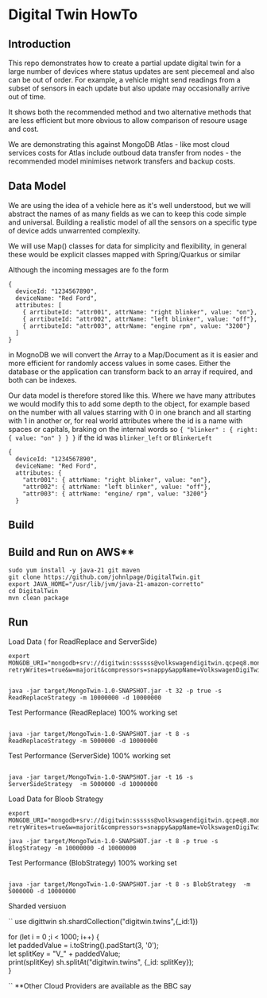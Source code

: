 # Digital Twin HowTo

## Introduction

This repo demonstrates how to create a partial update digital twin for a large
number of devices where status updates are sent piecemeal and also can be out of
order. For example, a vehicle might send readings from a subset of sensors in
each update but also update may occasionally arrive out of time.

It shows both the recommended method and two alternative methods that are less
efficient but more obvious to allow comparison of resoure usage and cost.

We are demonstrating this against MongoDB Atlas - like most cloud services costs
for Atlas include outboud data transfer from nodes - the recommended model
minimises network transfers and backup costs.

## Data Model

We are using the idea of a vehicle here as it's well understood, but we will
abstract the names of as many fields as we can to keep this code simple and
universal. Building a realistic model of all the sensors on a specific type of
device adds unwarrented complexity.

We will use Map() classes for data for simplicity and flexibility, in general
these would be explicit classes mapped with Spring/Quarkus or similar

Although the incoming messages are fo the form

```
{
  deviceId: "1234567890",
  deviceName: "Red Ford",
  attributes: [
    { arrtibuteId: "attr001", attrName: "right blinker", value: "on"},
    { arrtibuteId: "attr002", attrName: "left blinker", value: "off"},
    { arrtibuteId: "attr003", attrName: "engine rpm", value: "3200"}
  ]
}
```

in MognoDB we will convert the Array to a Map/Document as it is easier and more
efficient for randomly access values in some cases. Either the database or the
application can transform back to an array if required, and both can be indexes.

Our data model is therefore stored like this. Where we have many attributes we
would modify this to add some depth to the object, for example based on the
number with all values starring with 0 in one
branch and all starting with 1 in another or, for real world attributes where
the id is a name with spaces or capitals, braking on the internal words so
`{ "blinker" : { right: { value: "on" } } }` if the id was `blinker_left` or
`BlinkerLeft`

```
{
  deviceId: "1234567890",
  deviceName: "Red Ford",
  attributes: {
    "attr001": { attrName: "right blinker", value: "on"},
    "attr002": { attrName: "left blinker", value: "off"},
    "attr003": { attrName: "engine/ rpm", value: "3200"}
  }
```

## Build

## Build and Run on AWS**

```
sudo yum install -y java-21 git maven
git clone https://github.com/johnlpage/DigitalTwin.git
export JAVA_HOME="/usr/lib/jvm/java-21-amazon-corretto"
cd DigitalTwin
mvn clean package
```

## Run

Load Data ( for ReadReplace and ServerSide)

```shell
export MONGDB_URI="mongodb+srv://digitwin:ssssss@volkswagendigitwin.qcpeq8.mongodb.net/?retryWrites=true&w=majorit&compressors=snappy&appName=VolkswagenDigiTwin"


java -jar target/MongoTwin-1.0-SNAPSHOT.jar -t 32 -p true -s ReadReplaceStrategy -m 10000000 -d 10000000
```

Test Performance (ReadReplace) 100% working set

```shell

java -jar target/MongoTwin-1.0-SNAPSHOT.jar -t 8 -s ReadReplaceStrategy -m 5000000 -d 10000000

```

Test Performance (ServerSide) 100% working set

```shell

java -jar target/MongoTwin-1.0-SNAPSHOT.jar -t 16 -s ServerSideStrategy  -m 5000000 -d 10000000

```

Load Data for Bloob Strategy

```shell
export MONGDB_URI="mongodb+srv://digitwin:ssssss@volkswagendigitwin.qcpeq8.mongodb.net/?retryWrites=true&w=majorit&compressors=snappy&appName=VolkswagenDigiTwin"

java -jar target/MongoTwin-1.0-SNAPSHOT.jar -t 8 -p true -s BlogStrategy -m 10000000 -d 10000000
```

Test Performance (BlobStrategy) 100% working set

```shell

java -jar target/MongoTwin-1.0-SNAPSHOT.jar -t 8 -s BlobStrategy  -m 5000000 -d 10000000

```

Sharded versiuon

``
use digittwin
sh.shardCollection("digitwin.twins",{_id:1})

for (let i = 0 ;i < 1000; i++) {  
let paddedValue = i.toString().padStart(3, '0');  
let splitKey = "V_" + paddedValue;  
print(splitKey)
sh.splitAt("digitwin.twins", {_id: splitKey});  
}

``
**Other Cloud Providers are available as the BBC say